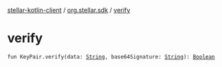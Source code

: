 [stellar-kotlin-client](../index.md) / [org.stellar.sdk](index.md) / [verify](./verify.md)

# verify

`fun KeyPair.verify(data: `[`String`](https://kotlinlang.org/api/latest/jvm/stdlib/kotlin/-string/index.html)`, base64Signature: `[`String`](https://kotlinlang.org/api/latest/jvm/stdlib/kotlin/-string/index.html)`): `[`Boolean`](https://kotlinlang.org/api/latest/jvm/stdlib/kotlin/-boolean/index.html)